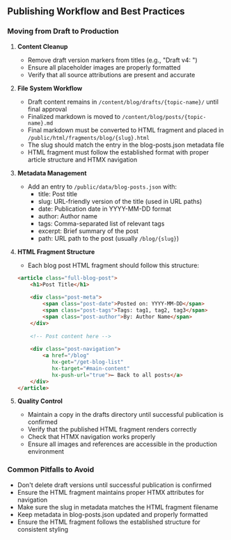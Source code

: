 ## Publishing Workflow and Best Practices

### Moving from Draft to Production

1. **Content Cleanup**
   - Remove draft version markers from titles (e.g., "Draft v4: ")
   - Ensure all placeholder images are properly formatted
   - Verify that all source attributions are present and accurate

2. **File System Workflow**
   - Draft content remains in `/content/blog/drafts/{topic-name}/` until final approval
   - Finalized markdown is moved to `/content/blog/posts/{topic-name}.md`
   - Final markdown must be converted to HTML fragment and placed in `/public/html/fragments/blog/{slug}.html`
   - The slug should match the entry in the blog-posts.json metadata file
   - HTML fragment must follow the established format with proper article structure and HTMX navigation

3. **Metadata Management**
   - Add an entry to `/public/data/blog-posts.json` with:
     - title: Post title
     - slug: URL-friendly version of the title (used in URL paths)
     - date: Publication date in YYYY-MM-DD format
     - author: Author name
     - tags: Comma-separated list of relevant tags
     - excerpt: Brief summary of the post
     - path: URL path to the post (usually `/blog/{slug}`)

4. **HTML Fragment Structure**
   - Each blog post HTML fragment should follow this structure:
   ```html
   <article class="full-blog-post">
       <h1>Post Title</h1>
       
       <div class="post-meta">
           <span class="post-date">Posted on: YYYY-MM-DD</span>
           <span class="post-tags">Tags: tag1, tag2, tag3</span>
           <span class="post-author">By: Author Name</span>
       </div>
       
       <!-- Post content here -->
       
       <div class="post-navigation">
           <a href="/blog" 
              hx-get="/get-blog-list" 
              hx-target="#main-content" 
              hx-push-url="true">← Back to all posts</a>
       </div>
   </article>
   ```

5. **Quality Control**
   - Maintain a copy in the drafts directory until successful publication is confirmed
   - Verify that the published HTML fragment renders correctly
   - Check that HTMX navigation works properly
   - Ensure all images and references are accessible in the production environment

### Common Pitfalls to Avoid

- Don't delete draft versions until successful publication is confirmed
- Ensure the HTML fragment maintains proper HTMX attributes for navigation
- Make sure the slug in metadata matches the HTML fragment filename
- Keep metadata in blog-posts.json updated and properly formatted
- Ensure the HTML fragment follows the established structure for consistent styling 